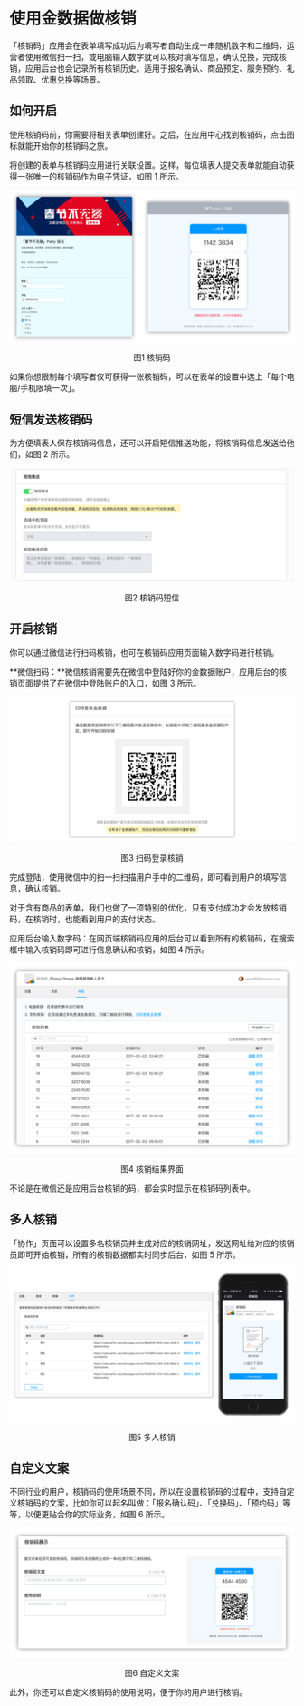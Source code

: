 # 使用金数据做核销

「核销码」应用会在表单填写成功后为填写者自动生成一串随机数字和二维码，运营者使用微信扫一扫，或电脑输入数字就可以核对填写信息，确认兑换，完成核销，应用后台也会记录所有核销历史。适用于报名确认、商品预定、服务预约、礼品领取、优惠兑换等场景。

## 如何开启

使用核销码前，你需要将相关表单创建好。之后，在应用中心找到核销码，点击图标就能开始你的核销码之旅。

将创建的表单与核销码应用进行关联设置。这样，每位填表人提交表单就能自动获得一张唯一的核销码作为电子凭证，如图 1 所示。

![](/assets/核销码-效果.jpg)

<center>图1 核销码</center>

如果你想限制每个填写者仅可获得一张核销码，可以在表单的设置中选上「每个电脑/手机限填一次」。

## 短信发送核销码

为方便填表人保存核销码信息，还可以开启短信推送功能，将核销码信息发送给他们，如图 2 所示。

![](/assets/核销码-发送短信.jpg)

<center>图2 核销码短信</center>

## 开启核销

你可以通过微信进行扫码核销，也可在核销码应用页面输入数字码进行核销。

**微信扫码：**微信核销需要先在微信中登陆好你的金数据账户，应用后台的核销页面提供了在微信中登陆账户的入口，如图 3 所示。

![](/assets/核销码-微信扫码.jpg)

<center>图3 扫码登录核销</center>

完成登陆，使用微信中的扫一扫扫描用户手中的二维码，即可看到用户的填写信息，确认核销。

对于含有商品的表单，我们也做了一项特别的优化，只有支付成功才会发放核销码，在核销时，也能看到用户的支付状态。

应用后台输入数字码：在网页端核销码应用的后台可以看到所有的核销码，在搜索框中输入核销码即可进行信息确认和核销，如图 4 所示。

![](/assets/核销码-核销结果.jpg)

<center>图4 核销结果界面</center>

不论是在微信还是应用后台核销的码，都会实时显示在核销码列表中。

## 多人核销

「协作」页面可以设置多名核销员并生成对应的核销网址，发送网址给对应的核销员即可开始核销，所有的核销数据都实时同步后台，如图 5 所示。

![](/assets/核销码-多人核销.jpg)

<center>图5 多人核销</center>

## 自定义文案

不同行业的用户，核销码的使用场景不同，所以在设置核销码的过程中，支持自定义核销码的文案，比如你可以起名叫做：「报名确认码」、「兑换码」、「预约码」等等，以便更贴合你的实际业务，如图 6 所示。

![](/assets/核销码-自定义文案.jpg)

<center>图6 自定义文案</center>

此外，你还可以自定义核销码的使用说明，便于你的用户进行核销。
